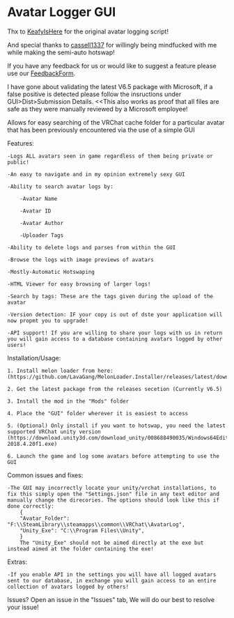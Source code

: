# Avatar Logger GUI

Thx to [KeafyIsHere](https://github.com/KeafyIsHere) for the original avatar logging script!

And special thanks to [cassell1337](https://github.com/cassell1337) for willingly being mindfucked with me while making the semi-auto hotswap!

If you have any feedback for us or would like to suggest a feature please use our [FeedbackForm](https://forms.gle/QifnS6ZSa8fse9yF7).

I have gone about validating the latest V6.5 package with Microsoft, if a false positive is detected please follow the insructions under GUI>Dist>Submission Details. <<This also works as proof that all files are safe as they were manually reviewed by a Microsoft employee!

Allows for easy searching of the VRChat cache folder for a particular avatar that has been previously encountered via the use of a simple GUI

Features:

	-Logs ALL avatars seen in game regardless of them being private or public!
	
	-An easy to navigate and in my opinion extremely sexy GUI
	
	-Ability to search avatar logs by:
	
		-Avatar Name
		
		-Avatar ID
		
		-Avatar Author
		
		-Uploader Tags
		
	-Ability to delete logs and parses from within the GUI
	
	-Browse the logs with image previews of avatars
	
	-Mostly-Automatic Hotswaping
	
	-HTML Viewer for easy browsing of larger logs!
	
	-Search by tags: These are the tags given during the upload of the avatar
	
	-Version detection: IF your copy is out of dste your application will now propmt you to upgrade!

    -API support! If you are willing to share your logs with us in return you will gain access to a database containing avatars logged by other users!

Installation/Usage:
	
    1. Install melon loader from here: (https://github.com/LavaGang/MelonLoader.Installer/releases/latest/download/MelonLoader.Installer.exe)

    2. Get the latest package from the releases secetion (Currently V6.5)

    3. Install the mod in the "Mods" folder

    4. Place the "GUI" folder wherever it is easiest to access

    5. (Optional) Only install if you want to hotswap, you need the latest supported VRChat unity version (https://download.unity3d.com/download_unity/008688490035/Windows64EditorInstaller/UnitySetup64-2018.4.20f1.exe)

    6. Launch the game and log some avatars before attempting to use the GUI

Common issues and fixes:

    -The GUI may incorrectly locate your unity/vrchat installations, to fix this simply open the "Settings.json" file in any text editor and manually change the direcories. The options should look like this if done correctly:
        {
        "Avatar_Folder": "F:\\SteamLibrary\\steamapps\\common\\VRChat\\AvatarLog",
        "Unity_Exe": "C:\\Program Files\\Unity",
        }
        The "Unity_Exe" should not be aimed directly at the exe but instead aimed at the folder containing the exe!
Extras:

    -If you enable API in the settings you will have all logged avatars sent to our database, in exchange you will gain access to an entire collection of avatars logged by others!

Issues? Open an issue in the "Issues" tab, We will do our best to resolve your issue!
